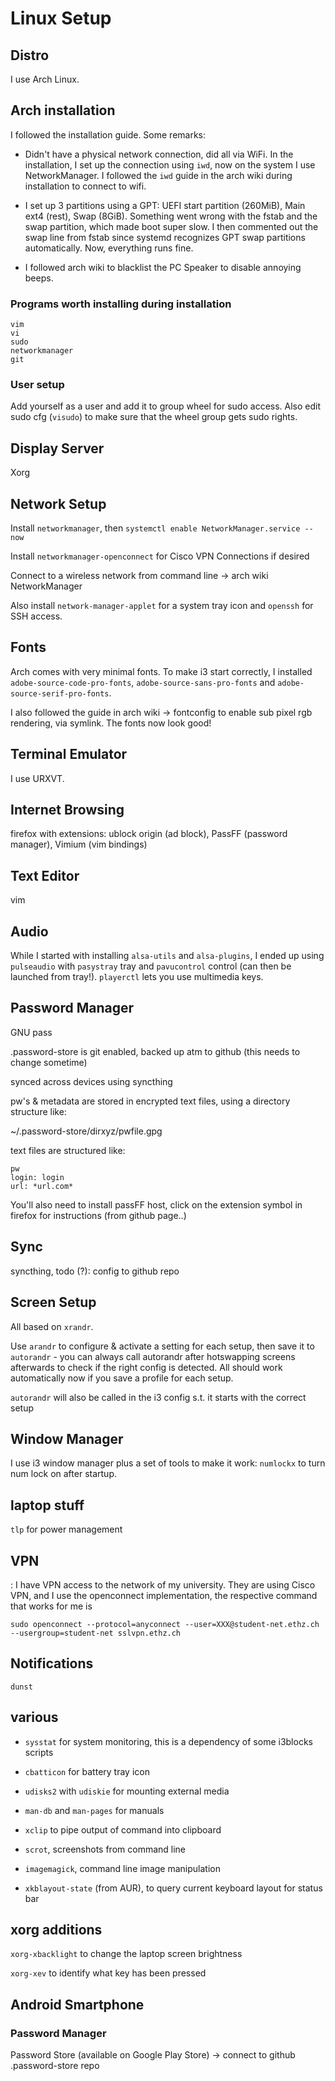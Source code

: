 # Linux Setup

## Distro

I use Arch Linux.

## Arch installation

I followed the installation guide. Some remarks:

- Didn't have a physical network connection, did all via WiFi. In the installation, I set up the connection using `iwd`, now on the system I use NetworkManager. I followed the `iwd` guide in the arch wiki during installation to connect to wifi.

- I set up 3 partitions using a GPT: UEFI start partition (260MiB), Main ext4 (rest), Swap (8GiB). Something went wrong with the fstab and the swap partition, which made boot super slow. I then commented out the swap line from fstab since systemd recognizes GPT swap partitions automatically. Now, everything runs fine.

- I followed arch wiki to blacklist the PC Speaker to disable annoying beeps.

### Programs worth installing during installation

    vim
    vi
    sudo
    networkmanager
    git
    
### User setup

Add yourself as a user and add it to group wheel for sudo access. Also edit sudo cfg (`visudo`) to make sure that the wheel group gets sudo rights.


## Display Server

Xorg



## Network Setup

Install `networkmanager`, then `systemctl enable NetworkManager.service --now`

Install `networkmanager-openconnect` for Cisco VPN Connections if desired

Connect to a wireless network from command line -> arch wiki NetworkManager

Also install `network-manager-applet` for a system tray icon and `openssh` for SSH access.

## Fonts

Arch comes with very minimal fonts. To make i3 start correctly, I installed `adobe-source-code-pro-fonts`, `adobe-source-sans-pro-fonts` and `adobe-source-serif-pro-fonts`.

I also followed the guide in arch wiki -> fontconfig to enable sub pixel rgb rendering, via symlink. The fonts now look good!

## Terminal Emulator

I use URXVT.

## Internet Browsing

firefox with extensions: ublock origin (ad block), PassFF (password manager), Vimium (vim bindings)

## Text Editor

vim

## Audio

While I started with installing `alsa-utils` and `alsa-plugins`, I ended up using `pulseaudio` with `pasystray` tray and `pavucontrol` control (can then be launched from tray!). 
`playerctl` lets you use multimedia keys.

## Password Manager

GNU pass

.password-store is git enabled, backed up atm to github (this needs to change sometime)

synced across devices using syncthing

pw's & metadata are stored in encrypted text files, using a directory structure like:

~/.password-store/dirxyz/pwfile.gpg

text files are structured like:

    pw
    login: login
    url: *url.com*

You'll also need to install passFF host, click on the extension symbol in firefox for instructions (from github page..)

## Sync

syncthing, todo (?): config to github repo

## Screen Setup

All based on `xrandr`. 

Use `arandr` to configure & activate a setting for each setup, then save it to `autorandr` - you can always call autorandr after hotswapping screens afterwards to check if the right config is detected. All should work automatically now if you save a profile for each setup.

`autorandr` will also be called in the i3 config s.t. it starts with the correct setup

## Window Manager

I use i3 window manager plus a set of tools to make it work:
`numlockx` to turn num lock on after startup.
## laptop stuff
`tlp` for power management

## VPN
:
I have VPN access to the network of my university. They are using Cisco VPN, and I use the openconnect implementation, the respective command that works for me is
    
    sudo openconnect --protocol=anyconnect --user=XXX@student-net.ethz.ch --usergroup=student-net sslvpn.ethz.ch

## Notifications

`dunst` 

## various

- `sysstat` for system monitoring, this is a dependency of some i3blocks scripts

- `cbatticon` for battery tray icon

- `udisks2` with `udiskie` for mounting external media

- `man-db` and `man-pages` for manuals

- `xclip` to pipe output of command into clipboard

- `scrot`, screenshots from command line

- `imagemagick`, command line image manipulation

- `xkblayout-state` (from AUR), to query current keyboard layout for status bar 

## xorg additions

`xorg-xbacklight` to change the laptop screen brightness

`xorg-xev` to identify what key has been pressed

## Android Smartphone

### Password Manager

Password Store (available on Google Play Store) -> connect to github .password-store repo
